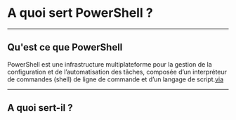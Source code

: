 # A quoi sert PowerShell ? 
****

## Qu'est ce que PowerShell

PowerShell est une infrastructure multiplateforme pour la gestion de la configuration et de l’automatisation des tâches, composée d’un interpréteur de commandes (shell) de ligne de commande et d’un langage de script.[via](https://docs.microsoft.com/fr-fr/powershell/scripting/overview?view=powershell-7.1#:~:text=PowerShell%20est%20une%20infrastructure%20multiplateforme,d'un%20langage%20de%20script.)

*** 

## A quoi sert-il ? 